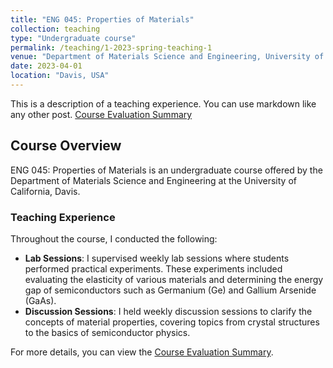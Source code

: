 ```yaml
---
title: "ENG 045: Properties of Materials"
collection: teaching
type: "Undergraduate course"
permalink: /teaching/1-2023-spring-teaching-1
venue: "Department of Materials Science and Engineering, University of California Davis"
date: 2023-04-01
location: "Davis, USA"
---
```


This is a description of a teaching experience. You can use markdown like any other post. <a href="/files/eng045_spring.pdf" target="_blank"><span style="font-size: 100%;">Course Evaluation Summary</span></a>

## Course Overview

ENG 045: Properties of Materials is an undergraduate course offered by the Department of Materials Science and Engineering at the University of California, Davis.

### Teaching Experience

Throughout the course, I conducted the following:

- **Lab Sessions**: I supervised weekly lab sessions where students performed practical experiments. These experiments included evaluating the elasticity of various materials and determining the energy gap of semiconductors such as Germanium (Ge) and Gallium Arsenide (GaAs).
- **Discussion Sessions**: I held weekly discussion sessions to clarify the concepts of material properties, covering topics from crystal structures to the basics of semiconductor physics.

For more details, you can view the [Course Evaluation Summary](/files/eng045_spring.pdf).

